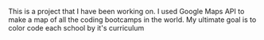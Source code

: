 This is a project that I have been working on. I used Google Maps API to make a map of all the coding bootcamps in the world. My ultimate goal is to color code each school by it's curriculum

